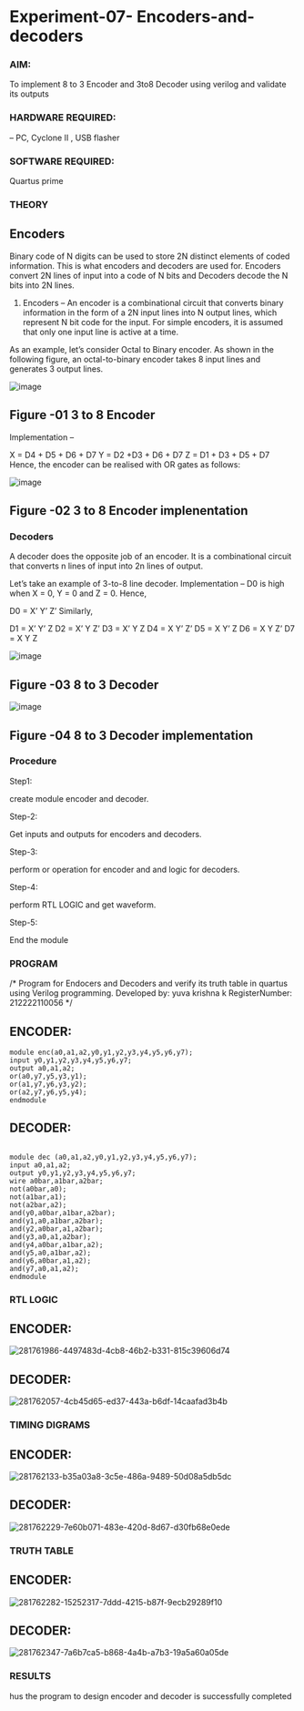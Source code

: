 # Experiment-07- Encoders-and-decoders 
### AIM: 

To implement 8 to 3 Encoder and  3to8 Decoder using verilog and validate its outputs
### HARDWARE REQUIRED:  

– PC, Cyclone II , USB flasher
### SOFTWARE REQUIRED:   

Quartus prime
### THEORY 

## Encoders
Binary code of N digits can be used to store 2N distinct elements of coded information. This is what encoders and decoders are used for. Encoders convert 2N lines of input into a code of N bits and Decoders decode the N bits into 2N lines.

1. Encoders –
An encoder is a combinational circuit that converts binary information in the form of a 2N input lines into N output lines, which represent N bit code for the input. For simple encoders, it is assumed that only one input line is active at a time.

As an example, let’s consider Octal to Binary encoder. As shown in the following figure, an octal-to-binary encoder takes 8 input lines and generates 3 output lines.

![image](https://user-images.githubusercontent.com/36288975/171543588-bc0746df-a173-4b35-989e-5fb7d385fe8a.png)
## Figure -01 3 to 8 Encoder 


Implementation –

X = D4 + D5 + D6 + D7
Y = D2 +D3 + D6 + D7
Z = D1 + D3 + D5 + D7 
Hence, the encoder can be realised with OR gates as follows:


![image](https://user-images.githubusercontent.com/36288975/171543740-68403b82-aa93-4c98-9343-f32b14885a2e.png)
## Figure -02 3 to 8 Encoder implenentation 

 ### Decoders 
A decoder does the opposite job of an encoder. It is a combinational circuit that converts n lines of input into 2n lines of output.

Let’s take an example of 3-to-8 line decoder.
Implementation –
D0 is high when X = 0, Y = 0 and Z = 0. Hence,

D0 = X’ Y’ Z’ 
Similarly,

D1 = X’ Y’ Z
D2 = X’ Y Z’
D3 = X’ Y Z
D4 = X Y’ Z’
D5 = X Y’ Z
D6 = X Y Z’
D7 = X Y Z 


![image](https://user-images.githubusercontent.com/36288975/171543978-ee2d0671-2846-40a1-8705-507fd6287a49.png)
## Figure -03 8 to 3 Decoder 



![image](https://user-images.githubusercontent.com/36288975/171543866-5a6eace6-8683-49d7-9c4f-a7cb30ec3035.png)
## Figure -04 8 to 3 Decoder implementation 

### Procedure
Step1:

create module encoder and decoder.

Step-2:

Get inputs and outputs for encoders and decoders.

Step-3:

perform or operation for encoder and and logic for decoders.

Step-4:

perform RTL LOGIC and get waveform.

Step-5:

End the module


### PROGRAM 
/*
Program for Endocers and Decoders  and verify its truth table in quartus using Verilog programming.
Developed by: yuva krishna k
RegisterNumber: 212222110056 
*/
## ENCODER:
```
module enc(a0,a1,a2,y0,y1,y2,y3,y4,y5,y6,y7);
input y0,y1,y2,y3,y4,y5,y6,y7;
output a0,a1,a2;
or(a0,y7,y5,y3,y1);
or(a1,y7,y6,y3,y2);
or(a2,y7,y6,y5,y4);
endmodule

```
## DECODER:
```

module dec (a0,a1,a2,y0,y1,y2,y3,y4,y5,y6,y7);
input a0,a1,a2;
output y0,y1,y2,y3,y4,y5,y6,y7;
wire a0bar,a1bar,a2bar;
not(a0bar,a0);
not(a1bar,a1);
not(a2bar,a2);
and(y0,a0bar,a1bar,a2bar);
and(y1,a0,a1bar,a2bar);
and(y2,a0bar,a1,a2bar);
and(y3,a0,a1,a2bar);
and(y4,a0bar,a1bar,a2);
and(y5,a0,a1bar,a2);
and(y6,a0bar,a1,a2);
and(y7,a0,a1,a2);
endmodule

```




### RTL LOGIC  

## ENCODER:
![281761986-4497483d-4cb8-46b2-b331-815c39606d74](https://github.com/Yuvakrishna0/Experiment-08-Encoders-and-decoders-/assets/117915037/45b612d6-4b40-42f2-b5a1-b8deec667f69)

## DECODER:

![281762057-4cb45d65-ed37-443a-b6df-14caafad3b4b](https://github.com/Yuvakrishna0/Experiment-08-Encoders-and-decoders-/assets/117915037/da28368d-92af-466b-8e62-f2ff5b648f18)




### TIMING DIGRAMS  

## ENCODER:
![281762133-b35a03a8-3c5e-486a-9489-50d08a5db5dc](https://github.com/Yuvakrishna0/Experiment-08-Encoders-and-decoders-/assets/117915037/a48919c6-c892-44a1-a944-72892ac3ef83)


## DECODER:

![281762229-7e60b071-483e-420d-8d67-d30fb68e0ede](https://github.com/Yuvakrishna0/Experiment-08-Encoders-and-decoders-/assets/117915037/0982fd82-d1db-4ec7-b284-a750c5f9718e)


### TRUTH TABLE 

## ENCODER:
![281762282-15252317-7ddd-4215-b87f-9ecb29289f10](https://github.com/Yuvakrishna0/Experiment-08-Encoders-and-decoders-/assets/117915037/671cd690-fef1-4886-8d22-06a382e9617d)

## DECODER:

![281762347-7a6b7ca5-b868-4a4b-a7b3-19a5a60a05de](https://github.com/Yuvakrishna0/Experiment-08-Encoders-and-decoders-/assets/117915037/3f8d8259-2884-4bca-a0f3-16dc686b37b3)



### RESULTS 
hus the program to design encoder and decoder is successfully completed

